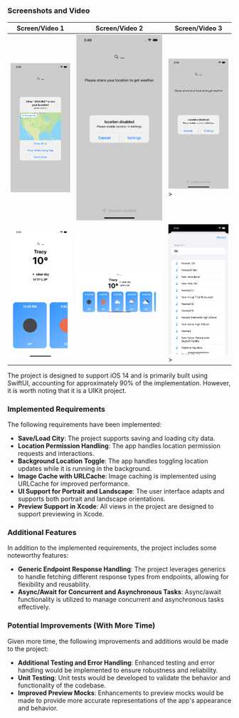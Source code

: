 ### Screenshots and Video

| Screen/Video 1 | Screen/Video 2 | Screen/Video 3 |
| - | - | - |
| ![Image Name](Screenshots/SCR_01.png) |  ![Image Name](Screenshots/SCR_02.png) |  ![Image Name](Screenshots/SCR_03.png)>  |
| ![Image Name](Screenshots/SCR_04.png) |  ![Image Name](Screenshots/SCR_05.png) |  ![Image Name](Screenshots/SCR_06.png)>  |



The project is designed to support iOS 14 and is primarily built using SwiftUI, accounting for approximately 90% of the implementation. However, it is worth noting that it is a UIKit project.

### Implemented Requirements

The following requirements have been implemented:

- **Save/Load City**: The project supports saving and loading city data.
- **Location Permission Handling**: The app handles location permission requests and interactions.
- **Background Location Toggle**: The app handles toggling location updates while it is running in the background.
- **Image Cache with URLCache**: Image caching is implemented using URLCache for improved performance.
- **UI Support for Portrait and Landscape**: The user interface adapts and supports both portrait and landscape orientations.
- **Preview Support in Xcode**: All views in the project are designed to support previewing in Xcode.

### Additional Features

In addition to the implemented requirements, the project includes some noteworthy features:

- **Generic Endpoint Response Handling**: The project leverages generics to handle fetching different response types from endpoints, allowing for flexibility and reusability.
- **Async/Await for Concurrent and Asynchronous Tasks**: Async/await functionality is utilized to manage concurrent and asynchronous tasks effectively.

### Potential Improvements (With More Time)

Given more time, the following improvements and additions would be made to the project:

- **Additional Testing and Error Handling**: Enhanced testing and error handling would be implemented to ensure robustness and reliability.
- **Unit Testing**: Unit tests would be developed to validate the behavior and functionality of the codebase.
- **Improved Preview Mocks**: Enhancements to preview mocks would be made to provide more accurate representations of the app's appearance and behavior.



